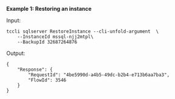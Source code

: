**Example 1: Restoring an instance**



Input: 

```
tccli sqlserver RestoreInstance --cli-unfold-argument  \
    --InstanceId mssql-njj2mtpl\
    --BackupId 32687264876
```

Output: 
```
{
    "Response": {
        "RequestId": "4be5990d-a4b5-49dc-b2b4-e713b6aa7ba3",
        "FlowId": 3546
    }
}
```

